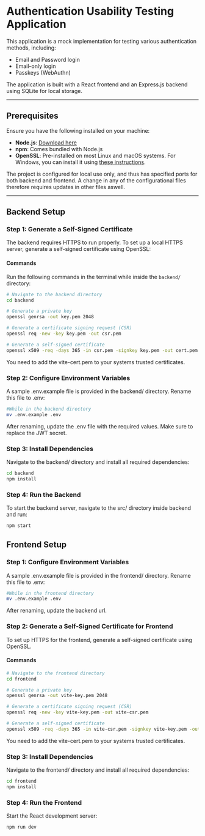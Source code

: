 # Authentication Usability Testing Application

This application is a mock implementation for testing various authentication methods, including:

- Email and Password login
- Email-only login
- Passkeys (WebAuthn)

The application is built with a React frontend and an Express.js backend using SQLite for local storage.

---

## Prerequisites

Ensure you have the following installed on your machine:

- **Node.js**: [Download here](https://nodejs.org/)
- **npm**: Comes bundled with Node.js
- **OpenSSL**: Pre-installed on most Linux and macOS systems. For Windows, you can install it using [these instructions](https://wiki.openssl.org/index.php/Binaries).

The project is configured for local use only, and thus has specified ports for both backend and frontend. 
A change in any of the configurational files therefore requires updates in other files aswell.

---

## Backend Setup

### Step 1: Generate a Self-Signed Certificate

The backend requires HTTPS to run properly. To set up a local HTTPS server, generate a self-signed certificate using OpenSSL:

#### Commands

Run the following commands in the terminal while inside the `backend/` directory:

```bash
# Navigate to the backend directory
cd backend

# Generate a private key
openssl genrsa -out key.pem 2048

# Generate a certificate signing request (CSR)
openssl req -new -key key.pem -out csr.pem

# Generate a self-signed certificate
openssl x509 -req -days 365 -in csr.pem -signkey key.pem -out cert.pem
```

You need to add the vite-cert.pem to your systems trusted certificates.

### Step 2: Configure Environment Variables

A sample .env.example file is provided in the backend/ directory. Rename this file to .env:

```bash
#While in the backend directory
mv .env.example .env
```

After renaming, update the .env file with the required values.
Make sure to replace the JWT secret.

### Step 3: Install Dependencies

Navigate to the backend/ directory and install all required dependencies:

```bash
cd backend
npm install
```

### Step 4: Run the Backend

To start the backend server, navigate to the src/ directory inside backend and run:

```bash
npm start
```

## Frontend Setup 

### Step 1: Configure Environment Variables

A sample .env.example file is provided in the frontend/ directory. Rename this file to .env:

```bash
#While in the frontend directory
mv .env.example .env
```

After renaming, update the backend url.

### Step 2: Generate a Self-Signed Certificate for Frontend

To set up HTTPS for the frontend, generate a self-signed certificate using OpenSSL. 

#### Commands

```bash
# Navigate to the frontend directory
cd frontend

# Generate a private key
openssl genrsa -out vite-key.pem 2048

# Generate a certificate signing request (CSR)
openssl req -new -key vite-key.pem -out vite-csr.pem

# Generate a self-signed certificate
openssl x509 -req -days 365 -in vite-csr.pem -signkey vite-key.pem -out vite-cert.pem
```

You need to add the vite-cert.pem to your systems trusted certificates.

### Step 3: Install Dependencies

Navigate to the frontend/ directory and install all required dependencies:

```bash
cd frontend
npm install
```

### Step 4: Run the Frontend

Start the React development server:

```bash
npm run dev
```
